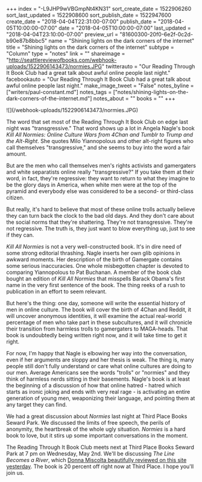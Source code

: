 +++
index = "-L9JHP9wVBGmpNt4KN31"
sort_create_date = 1522906260
sort_last_updated = 1522908600
sort_publish_date = 1522947600
create_date = "2018-04-04T22:31:00-07:00"
publish_date = "2018-04-05T10:00:00-07:00"
date = "2018-04-05T10:00:00-07:00"
last_updated = "2018-04-04T23:10:00-07:00"
preview_url = "81600300-20f0-6e2f-0c2d-b90e87b8bbc5"
name = "Shining lights on the dark corners of the internet"
title = "Shining lights on the dark corners of the internet"
subtype = "Column"
type = "notes"
link = ""
shareimage = "http://seattlereviewofbooks.com/webhook-uploads/1522906143473/normies.JPG"
twitterauto = "Our Reading Through It Book Club had a great talk about awful online people last night."
facebookauto = "Our Reading Through It Book Club had a great talk about awful online people last night."
make_image_tweet = "False"
notes_byline = ["writers/paul-constant.md"]
notes_tags = ["notes/shining-lights-on-the-dark-corners-of-the-internet.md"]
notes_about = ""
books = ""
+++
<p class="image-left">![](/webhook-uploads/1522906143473/normies.JPG)</p>

The word that set most of the Reading Through It Book Club on edge last night was "transgressive." That word shows up a lot in Angela Nagle's book *Kill All Normies: Online Culture Wars from 4Chan and Tumblr to Trump and the Alt-Right*. She quotes Milo Yiannopolous and other alt-right figures who call themselves "transgressive," and she seems to buy into the word a fair amount.

But are the men who call themselves men's rights activists and gamergaters and white separatists online really "transgressive?" If you take them at their word, in fact, they're regressive: they want to return to what they imagine to be the glory days in America, when white men were at the top of the pyramid and everybody else was considered to be a second- or third-class citizen. 

But really, it's hard to believe that most of these online trolls actually believe they can turn back the clock to the bad old days. And they don't care about the social norms that they're shattering. They're not transgressive. They're not regressive. The truth is, they just want to blow everything up, just to see if they can.

*Kill All Normies* is not a very well-constructed book. It's in dire need of some strong editorial thrashing. Nagle inserts her own glib opinions in awkward moments. Her description of the birth of Gamergate contains some serious inaccuracies. One whole misbegotten chapter is devoted to comparing Yiannopolous to Pat Buchanan. A member of the book club bought an edition of *Kill All Normies* that misspells Barack Obama's first name in the very first sentence of the book. The thing reeks of a rush to publication in an effort to seem relevant.

But here's the thing: one day, someone will write the essential history of men in online culture. The book will cover the birth of 4Chan and Reddit, it will uncover anonymous identities, it will examine the actual real-world percentage of men who take part in these subcultures, and it will chronicle their transition from harmless trolls to gamergaters to MAGA-heads. That book is undoubtedly being written right now, and it will take time to get it right. 

For now, I'm happy that Nagle is elbowing her way into the conversation, even if her arguments are sloppy and her thesis is weak. The thing is, many people still don't fully understand or care what online cultures are doing to our men. Average Americans see the words "trolls" or "normies" and they think of harmless nerds sitting in their basements. Nagle's book is at least the beginning of a discussion of how that online hatred - hatred which starts as ironic joking and ends with very real rage - is activating an entire generation of young men, weaponizing their language, and pointing them at any target they can find.

We had a great discussion about *Normies* last night at Third Place Books Seward Park. We discussed the limits of free speech, the perils of anonymity, the heartbreak of the whole ugly situation. *Normies* is a hard book to love, but it stirs up some important conversations in the moment.

The Reading Through It Book Club meets next at Third Place Books Seward Park at 7 pm on Wednesday, May 2nd. We'll be discussing *The Line Becomes a River*, which [Donna Miscolta beautifully reviewed on this site yesterday]( http://www.seattlereviewofbooks.com/reviews/trying-to-make-sense-of-the-border/). The book is 20 percent off right now at Third Place. I hope you'll join us.
